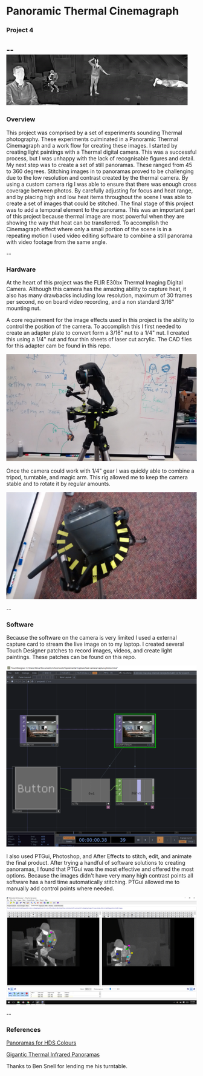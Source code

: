 # Panoramic Thermal Cinemagraph
### Project 4
--
![long exposure photo](assets/final_moving_gif.gif)
--
### Overview

This project was comprised by a set of experiments sounding Thermal photography. These experiments culminated in a Panoramic Thermal Cinemagraph and a work flow for creating these images. I started by creating light paintings with a Thermal digital camera. This was a successful process, but I was unhappy with the lack of recognisable figures and detail. My next step was to create a set of still panoramas. These ranged from 45 to 360 degrees. Stitching images in to panoramas proved to be challenging due to the low resolution and contrast created by the thermal camera. By using a custom camera rig I was able to ensure that there was enough cross coverage between photos. By carefully adjusting for focus and heat range, and by placing high and low heat items throughout the scene I was able to create a set of images that could be stitched. The final stage of this project was to add a temporal element to the panorama. This was an important part of this project because thermal image are most powerful when they are showing the way that heat can be transferred. To accomplish the Cinemagraph effect where only a small portion of the scene is in a repeating motion I used video editing software to combine a still panorama with video footage from the same angle.

--
### Hardware

At the heart of this project was the FLIR E30bx Thermal Imaging Digital Camera. Although this camera has the amazing ability to capture heat, it also has many drawbacks including low resolution, maximum of 30 frames per second, no on board video recording, and a non standard 3/16" mounting nut.

A core requirement for the image effects used in this project is the ability to control the position of the camera. To accomplish this I first needed to create an adapter plate to convert form a 3/16" nut to a 1/4" nut. I created this using a 1/4" nut and four thin sheets of laser cut acrylic. The CAD files for this adapter cam be found in this repo.

![long exposure photo](assets/Capture_Rig.jpg)

Once the camera could work with 1/4" gear I was quickly able to combine a tripod, turntable, and magic arm. This rig allowed me to keep the camera stable and to rotate it by regular amounts.

![long exposure photo](assets/Capture_Rig_2.jpg)

--
### Software

Because the software on the camera is very limited I used a external capture card to stream the live image on to my laptop. I created several Touch Designer patches to record images, videos, and create light paintings. These patches can be found on this repo.

![long exposure photo](assets/touch_designer_screen_shot.png)

I also used PTGui, Photoshop, and After Effects to stitch, edit, and animate the final product. After trying a handful of software solutions to creating panoramas, I found that PTGui was the most effective and offered the most options. Because the images didn't have very many high contrast points all software has a hard time automatically stitching. PTGui allowed me to manually add control points where needed.

![long exposure photo](assets/PTGui_screen_shot.png)

--
### References

[Panoramas for HDS Colours](http://www.hugha.co.uk/Panoramas/Panoramas4HDS.htm)

[Gigantic Thermal Infrared Panoramas](http://www.flirnews.com/2015/03/05/gigantic-thermal-infrared-panoramas/)

Thanks to Ben Snell for lending me his turntable.
